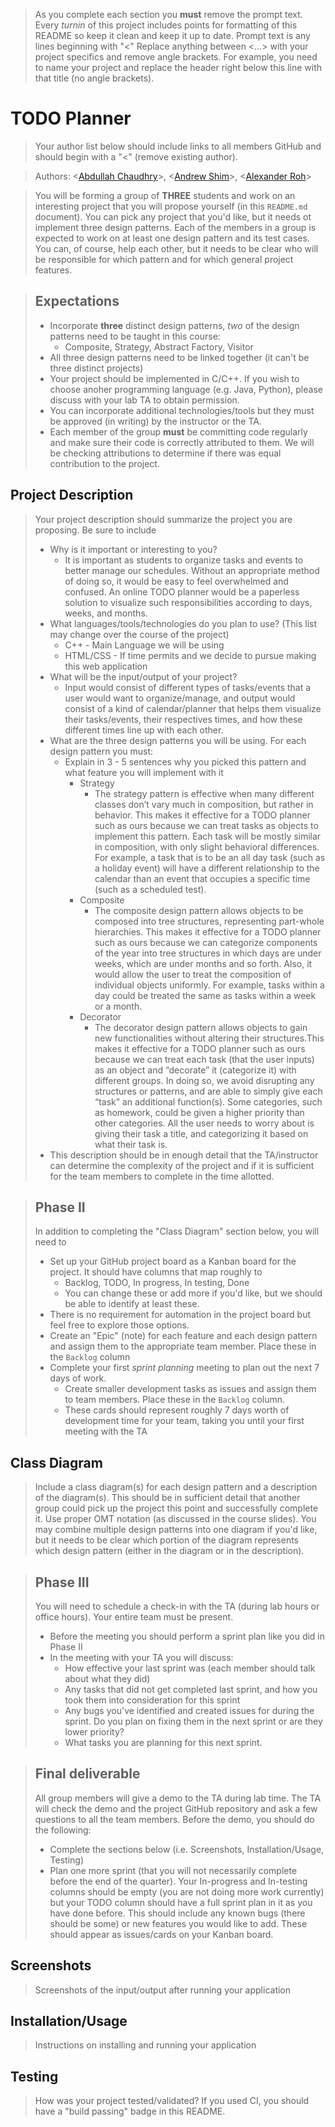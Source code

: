  > As you complete each section you **must** remove the prompt text. Every *turnin* of this project includes points for formatting of this README so keep it clean and keep it up to date. 
 > Prompt text is any lines beginning with "\<"
 > Replace anything between \<...\> with your project specifics and remove angle brackets. For example, you need to name your project and replace the header right below this line with that title (no angle brackets). 
# TODO Planner
 > Your author list below should include links to all members GitHub and should begin with a "\<" (remove existing author).
 
 > Authors: \<[Abdullah Chaudhry](https://github.com/ChauAbdul786)\>, \<[Andrew Shim](https://github.com/ashim020)\>, \<[Alexander Roh](https://github.com/Colliquake)\>
 
 > You will be forming a group of **THREE** students and work on an interesting project that you will propose yourself (in this `README.md` document). You can pick any project that you'd like, but it needs ot implement three design patterns. Each of the members in a group is expected to work on at least one design pattern and its test cases. You can, of course, help each other, but it needs to be clear who will be responsible for which pattern and for which general project features.
 
 > ## Expectations
 > * Incorporate **three** distinct design patterns, *two* of the design patterns need to be taught in this course:
 >   * Composite, Strategy, Abstract Factory, Visitor
 > * All three design patterns need to be linked together (it can't be three distinct projects)
 > * Your project should be implemented in C/C++. If you wish to choose anoher programming language (e.g. Java, Python), please discuss with your lab TA to obtain permission.
 > * You can incorporate additional technologies/tools but they must be approved (in writing) by the instructor or the TA.
 > * Each member of the group **must** be committing code regularly and make sure their code is correctly attributed to them. We will be checking attributions to determine if there was equal contribution to the project.

## Project Description
 > Your project description should summarize the project you are proposing. Be sure to include
 > * Why is it important or interesting to you?
 >   * It is important as students to organize tasks and events to better manage our schedules. Without an appropriate method of doing so, it would be easy to feel overwhelmed and confused. An online TODO planner would be a paperless solution to visualize such responsibilities according to days, weeks, and months. 
 > * What languages/tools/technologies do you plan to use? (This list may change over the course of the project)
 >   * C++ - Main Language we will be using
 >   * HTML/CSS - If time permits and we decide to pursue making this web application
 > * What will be the input/output of your project?
 >   * Input would consist of different types of tasks/events that a user would want to organize/manage, and output would consist of a kind of calendar/planner that helps them visualize their tasks/events, their respectives times, and how these different times line up with each other.
 > * What are the three design patterns you will be using. For each design pattern you must:
 >   * Explain in 3 - 5 sentences why you picked this pattern and what feature you will implement with it
 >      * Strategy
 >         * The strategy pattern is effective when many different classes don’t vary much in composition, but rather in behavior. This makes it effective for a TODO planner such as ours because we can treat tasks as objects to implement this pattern. Each task will be mostly similar in composition, with only slight behavioral differences. For example, a task that is to be an all day task (such as a holiday event) will have a different relationship to the calendar than an event that occupies a specific time (such as a scheduled test).
 >      * Composite
 >         * The composite design pattern allows objects to be composed into tree structures, representing part-whole hierarchies. This makes it effective for a TODO planner such as ours because we can categorize components of the year into tree structures in which days are under weeks, which are under months and so forth. Also, it would allow the user to treat the composition of individual objects uniformly. For example, tasks within a day could be treated the same as tasks within a week or a month. 
 >      * Decorator
 >         * The decorator design pattern allows objects to gain new functionalities without altering their structures.This makes it effective for a TODO planner such as ours because we can treat each task (that the user inputs) as an object and “decorate” it (categorize it) with different groups. In doing so, we avoid disrupting any structures or patterns, and are able to simply give each “task” an additional function(s). Some categories, such as homework, could be given a higher priority than other categories. All the user needs to worry about is giving their task a title, and categorizing it based on what their task is.
 > * This description should be in enough detail that the TA/instructor can determine the complexity of the project and if it is sufficient for the team members to complete in the time allotted. 

 > ## Phase II
 > In addition to completing the "Class Diagram" section below, you will need to 
 > * Set up your GitHub project board as a Kanban board for the project. It should have columns that map roughly to 
 >   * Backlog, TODO, In progress, In testing, Done
 >   * You can change these or add more if you'd like, but we should be able to identify at least these.
 > * There is no requirement for automation in the project board but feel free to explore those options.
 > * Create an "Epic" (note) for each feature and each design pattern and assign them to the appropriate team member. Place these in the `Backlog` column
 > * Complete your first *sprint planning* meeting to plan out the next 7 days of work.
 >   * Create smaller development tasks as issues and assign them to team members. Place these in the `Backlog` column.
 >   * These cards should represent roughly 7 days worth of development time for your team, taking you until your first meeting with the TA
## Class Diagram
 > Include a class diagram(s) for each design pattern and a description of the diagram(s). This should be in sufficient detail that another group could pick up the project this point and successfully complete it. Use proper OMT notation (as discussed in the course slides). You may combine multiple design patterns into one diagram if you'd like, but it needs to be clear which portion of the diagram represents which design pattern (either in the diagram or in the description). 
 
 > ## Phase III
 > You will need to schedule a check-in with the TA (during lab hours or office hours). Your entire team must be present. 
 > * Before the meeting you should perform a sprint plan like you did in Phase II
 > * In the meeting with your TA you will discuss: 
 >   - How effective your last sprint was (each member should talk about what they did)
 >   - Any tasks that did not get completed last sprint, and how you took them into consideration for this sprint
 >   - Any bugs you've identified and created issues for during the sprint. Do you plan on fixing them in the next sprint or are they lower priority?
 >   - What tasks you are planning for this next sprint.

 > ## Final deliverable
 > All group members will give a demo to the TA during lab time. The TA will check the demo and the project GitHub repository and ask a few questions to all the team members. 
 > Before the demo, you should do the following:
 > * Complete the sections below (i.e. Screenshots, Installation/Usage, Testing)
 > * Plan one more sprint (that you will not necessarily complete before the end of the quarter). Your In-progress and In-testing columns should be empty (you are not doing more work currently) but your TODO column should have a full sprint plan in it as you have done before. This should include any known bugs (there should be some) or new features you would like to add. These should appear as issues/cards on your Kanban board. 
 ## Screenshots
 > Screenshots of the input/output after running your application
 ## Installation/Usage
 > Instructions on installing and running your application
 ## Testing
 > How was your project tested/validated? If you used CI, you should have a "build passing" badge in this README.
 
